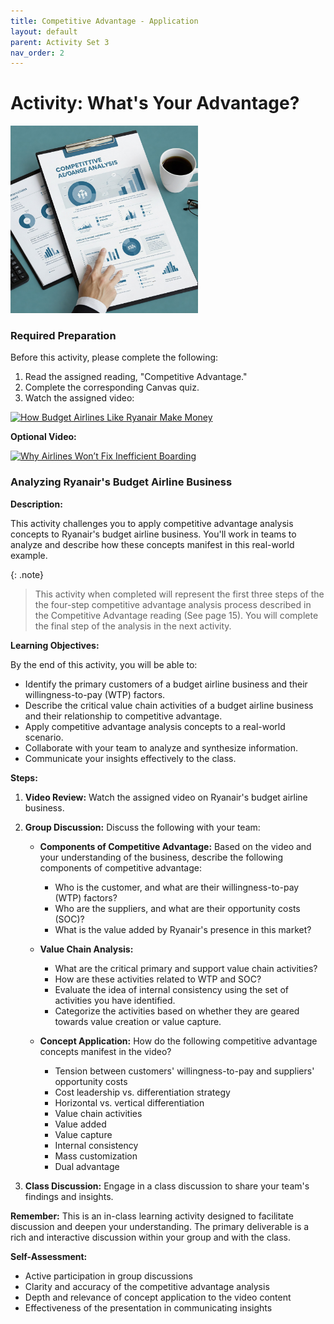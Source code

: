 ```yaml
---
title: Competitive Advantage - Application
layout: default
parent: Activity Set 3
nav_order: 2
---
```

# Activity: What's Your Advantage?

<img src="/assets/images/competitive-advantage-analysis.jpeg" alt="Executive reading an analytical report" width="300"/>

### Required Preparation

Before this activity, please complete the following:

1. Read the assigned reading, "Competitive Advantage."
2. Complete the corresponding Canvas quiz.
3. Watch the assigned video:

[![How Budget Airlines Like Ryanair Make Money](http://img.youtube.com/vi/Y3wKd24iqHw/0.jpg)](http://www.youtube.com/watch?v=Y3wKd24iqHw)

**Optional Video:**

[![Why Airlines Won’t Fix Inefficient Boarding](http://img.youtube.com/vi/iuGEqnmySvo/0.jpg)](http://www.youtube.com/watch?v=iuGEqnmySvo)

### Analyzing Ryanair's Budget Airline Business

**Description:**

This activity challenges you to apply competitive advantage analysis concepts to Ryanair's budget airline business. You'll work in teams to analyze and describe how these concepts manifest in this real-world example. 

{: .note}
> This activity when completed will represent the first three steps of the the four-step competitive advantage analysis process described in the Competitive Advantage reading (See page 15). You will complete the final step of the analysis in the next activity.

**Learning Objectives:**

By the end of this activity, you will be able to:

* Identify the primary customers of a budget airline business and their willingness-to-pay (WTP) factors.
* Describe the critical value chain activities of a budget airline business and their relationship to competitive advantage.
* Apply competitive advantage analysis concepts to a real-world scenario.
* Collaborate with your team to analyze and synthesize information.
* Communicate your insights effectively to the class.

**Steps:**

1. **Video Review:** Watch the assigned video on Ryanair's budget airline business.
2. **Group Discussion:** Discuss the following with your team:

    * **Components of Competitive Advantage:** Based on the video and your understanding of the business, describe the following components of competitive advantage:
        * Who is the customer, and what are their willingness-to-pay (WTP) factors?
        * Who are the suppliers, and what are their opportunity costs (SOC)?
        * What is the value added by Ryanair's presence in this market?

    * **Value Chain Analysis:**
        * What are the critical primary and support value chain activities?
        * How are these activities related to WTP and SOC?
        * Evaluate the idea of internal consistency using the set of activities you have identified.
        * Categorize the activities based on whether they are geared towards value creation or value capture.

    * **Concept Application:** How do the following competitive advantage concepts manifest in the video?
        * Tension between customers' willingness-to-pay and suppliers' opportunity costs
        * Cost leadership vs. differentiation strategy
        * Horizontal vs. vertical differentiation
        * Value chain activities
        * Value added
        * Value capture
        * Internal consistency
        * Mass customization
        * Dual advantage

3. **Class Discussion:** Engage in a class discussion to share your team's findings and insights.

**Remember:** This is an in-class learning activity designed to facilitate discussion and deepen your understanding. The primary deliverable is a rich and interactive discussion within your group and with the class.

**Self-Assessment:**

* Active participation in group discussions
* Clarity and accuracy of the competitive advantage analysis
* Depth and relevance of concept application to the video content
* Effectiveness of the presentation in communicating insights